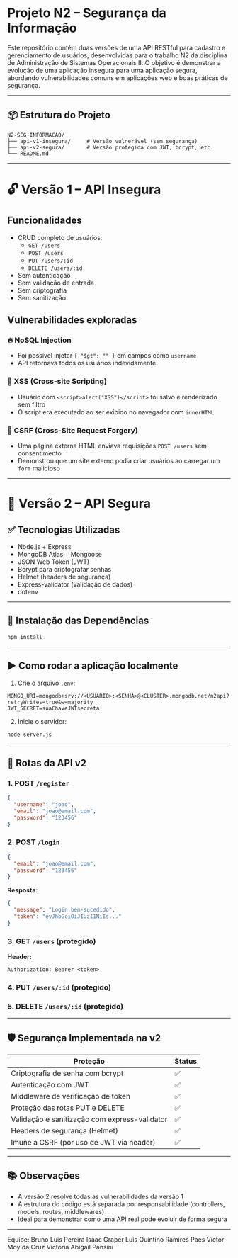# Projeto N2 – Segurança da Informação

Este repositório contém duas versões de uma API RESTful para cadastro e gerenciamento de usuários, desenvolvidas para o trabalho N2 da disciplina de Administração de Sistemas Operacionais II. O objetivo é demonstrar a evolução de uma aplicação insegura para uma aplicação segura, abordando vulnerabilidades comuns em aplicações web e boas práticas de segurança.

---

## 📦 Estrutura do Projeto

```
N2-SEG-INFORMACAO/
├── api-v1-insegura/     # Versão vulnerável (sem segurança)
├── api-v2-segura/       # Versão protegida com JWT, bcrypt, etc.
└── README.md
```

---

# 🔓 Versão 1 – API Insegura

## Funcionalidades

- CRUD completo de usuários:
  - `GET /users`
  - `POST /users`
  - `PUT /users/:id`
  - `DELETE /users/:id`
- Sem autenticação
- Sem validação de entrada
- Sem criptografia
- Sem sanitização

## Vulnerabilidades exploradas

### 🔥 NoSQL Injection

- Foi possível injetar `{ "$gt": "" }` em campos como `username`
- API retornava todos os usuários indevidamente

### 🧨 XSS (Cross-site Scripting)

- Usuário com `<script>alert("XSS")</script>` foi salvo e renderizado sem filtro
- O script era executado ao ser exibido no navegador com `innerHTML`

### 🎯 CSRF (Cross-Site Request Forgery)

- Uma página externa HTML enviava requisições `POST /users` sem consentimento
- Demonstrou que um site externo podia criar usuários ao carregar um `form` malicioso

---

# 🔐 Versão 2 – API Segura

## ✅ Tecnologias Utilizadas

- Node.js + Express
- MongoDB Atlas + Mongoose
- JSON Web Token (JWT)
- Bcrypt para criptografar senhas
- Helmet (headers de segurança)
- Express-validator (validação de dados)
- dotenv

---

## 🚀 Instalação das Dependências

```bash
npm install
```

---

## ▶️ Como rodar a aplicação localmente

1. Crie o arquivo `.env`:

```env
MONGO_URI=mongodb+srv://<USUARIO>:<SENHA>@<CLUSTER>.mongodb.net/n2api?retryWrites=true&w=majority
JWT_SECRET=suaChaveJWTsecreta
```

2. Inicie o servidor:

```bash
node server.js
```

---

## 🔐 Rotas da API v2

### 1. POST `/register`

```json
{
  "username": "joao",
  "email": "joao@email.com",
  "password": "123456"
}
```

### 2. POST `/login`

```json
{
  "email": "joao@email.com",
  "password": "123456"
}
```

**Resposta:**

```json
{
  "message": "Login bem-sucedido",
  "token": "eyJhbGciOiJIUzI1NiIs..."
}
```

### 3. GET `/users` (protegido)

**Header:**

```
Authorization: Bearer <token>
```

### 4. PUT `/users/:id` (protegido)

### 5. DELETE `/users/:id` (protegido)

---

## 🛡 Segurança Implementada na v2

| Proteção                                      | Status |
| --------------------------------------------- | ------ |
| Criptografia de senha com bcrypt              | ✅     |
| Autenticação com JWT                          | ✅     |
| Middleware de verificação de token            | ✅     |
| Proteção das rotas PUT e DELETE               | ✅     |
| Validação e sanitização com express-validator | ✅     |
| Headers de segurança (Helmet)                 | ✅     |
| Imune a CSRF (por uso de JWT via header)      | ✅     |

---

## 📚 Observações

- A versão 2 resolve todas as vulnerabilidades da versão 1
- A estrutura do código está separada por responsabilidade (controllers, models, routes, middlewares)
- Ideal para demonstrar como uma API real pode evoluir de forma segura

---

Equipe:
Bruno Luis Pereira
Isaac Graper
Luis Quintino
Ramires Paes
Victor Moy da Cruz
Victoria Abigail Pansini
